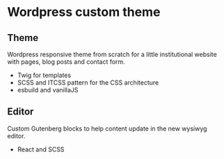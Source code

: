 # Wordpress custom theme

## Theme

Wordpress responsive theme from scratch for a little institutional website with pages, blog posts and contact form.
- Twig for templates
- SCSS and ITCSS pattern for the CSS architecture
- esbuild and vanillaJS

## Editor

Custom Gutenberg blocks to help content update in the new wysiwyg editor.
- React and SCSS
